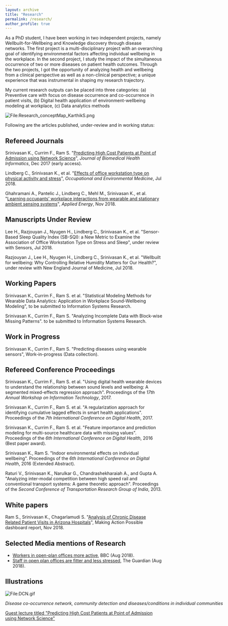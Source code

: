 ```yaml
---
layout: archive
title: "Research"
permalink: /research/
author_profile: true
---
```

As a PhD student, I have been working in two independent projects, namely Wellbuilt-for-Wellbeing and Knowledge discovery through disease networks. The first project is a
multi-disciplinary project with an overarching goal of identifying environmental factors
affecting individual wellbeing in the workplace. In the second project, I study the impact
of the simultaneous occurrence of two or more diseases on patient health outcomes.
Through the two projects, I got the opportunity of analyzing health and wellbeing from
a clinical perspective as well as a non-clinical perspective; a unique experience that was
instrumental in shaping my research trajectory.

My current research outputs can be placed into three categories: (a) Preventive care with focus on disease occurrence and co-occurrence in patient visits, (b) Digital health application of environment-wellbeing modeling at workplace, (c) Data analytics methods

<div class="wp-caption aligncenter" style="width: 775px">
  <p>
    <img class="aligncenter" src="http://karanalytics.com/images/MyResearch.png" alt="File:Research_conceptMap_KarthikS.png"/>
  </p>
</div>


Following are the articles published, under-review and in working status:

## Refereed Journals

Srinivasan K., Currim F., Ram S. "[Predicting High Cost Patients at Point of Admission using Network Science](https://ieeexplore.ieee.org/document/8194838/)", _Journal of Biomedical Health Informatics_, Dec 2017 (early access).

Lindberg C., Srinivasan K., et al. "[Effects of office workstation type on physical activity and stress](https://oem.bmj.com/content/early/2018/07/27/oemed-2018-105077)", _Occupational and Environmental Medicine_, Jul 2018.

Ghahramani A., Pantelic J., Lindberg C., Mehl M., Srinivasan K., et al. "[Learning occupants’ workplace interactions from wearable and stationary ambient sensing systems](https://www.sciencedirect.com/science/article/pii/S0306261918312571)", _Applied Energy_, Nov 2018.

## Manuscripts Under Review

Lee H., Razjouyan J., Nyugen H., Lindberg C., Srinivasan K., et al. "Sensor-Based Sleep Quality Index (SB-SQI): a New Metric to Examine the Association of Office Workstation Type on Stress and Sleep", under review with Sensors, Jul 2018.

Razjouyan J., Lee H.,  Nyugen H., Lindberg C., Srinivasan K., et al. "Wellbuilt for wellbeing: Why Controlling Relative Humidity Matters for Our Health?", under review with New England Journal of Medicine, Jul 2018.

## Working Papers

Srinivasan K., Currim F., Ram S. et al. "Statistical Modeling Methods for Wearable Data Analytics: Application in Workplace Sound-Wellbeing Modeling", to be submitted to Information Systems Research.  

Srinivasan K., Currim F., Ram S. "Analyzing Incomplete Data with Block-wise Missing Patterns". to be submitted to Information Systems Research.

## Work in Progress

Srinivasan K., Currim F., Ram S. "Predicting diseases using wearable sensors", Work-in-progress (Data collection).

## Refereed Conference Proceedings

Srinivasan K., Currim F., Ram S. et al. "Using digital health wearable devices to understand the relationship between sound levels and wellbeing: A segmented mixed-effects regression approach". Proceedings of the _17th Annual Workshop on Information Technology_, 2017.

Srinivasan K., Currim F., Ram S. et al. "A regularization approach for identifying cumulative lagged effects in smart health applications". Proceedings of the _7th International Conference on Digital Health_, 2017.

Srinivasan K., Currim F., Ram S. et al. "Feature importance and prediction modeling for multi-source healthcare data with missing values". Proceedings of the _6th International Conference on Digital Health_, 2016 (Best paper award).

Srinivasan K., Ram S. "Indoor environmental effects on individual wellbeing". Proceedings of the _6th International Conference on Digital Health_, 2016 (Extended Abstract).

Raturi V., Srinivasan K., Narulkar G., Chandrashekharaiah A., and Gupta A. "Analyzing inter-modal competition between high speed rail and conventional transport systems: A game theoretic approach". Proceedings of the _Second Conference of Transportation
Research Group of India_, 2013.

## White papers

Ram S., Srinivasan K., Chagarlamudi S. "[Analysis of Chronic Disease Related Patient Visits in Arizona Hospitals](https://insiteua.org/research/chronic-disease-trends-arizona-counties)", Making Action Possible dashboard report, Nov 2018.

## Selected Media mentions of Research

   * [Workers in open-plan offices more active](https://www.bbc.com/news/health-45247799), BBC (Aug 2018).
   * [Staff in open plan offices are fitter and less stressed](https://www.theguardian.com/money/2018/aug/20/staff-in-open-plan-offices-are-fitter-and-less-stressed), The Guardian (Aug 2018).


## Illustrations   

   <div class="wp-caption aligncenter" style="width: 775px">
     <p>
       <img class="aligncenter" src="http://karanalytics.com/images/DCN.gif" alt="File:DCN.gif"/>
     </p>
     <p class="wp-caption-text">
    <em> Disease co-occurrence network, community detection and diseases/conditions in individual communities </em>
    </p>
   </div>

[Guest lecture titled "Predicting High Cost Patients at Point of Admission using Network Science"](https://youtu.be/0c9FmectbmM)
